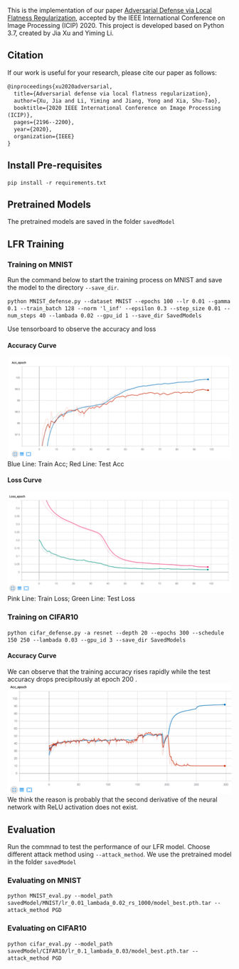 This is the implementation of our paper [Adversarial Defense via Local Flatness Regularization](https://ieeexplore.ieee.org/abstract/document/9191346), accepted by the IEEE International Conference on Image Processing (ICIP) 2020. This project is developed based on Python 3.7, created by Jia Xu and Yiming Li.

## Citation 
If our work is useful for your research, please cite our paper as follows:
```
@inproceedings{xu2020adversarial,
  title={Adversarial defense via local flatness regularization},
  author={Xu, Jia and Li, Yiming and Jiang, Yong and Xia, Shu-Tao},
  booktitle={2020 IEEE International Conference on Image Processing (ICIP)},
  pages={2196--2200},
  year={2020},
  organization={IEEE}
}
```

## Install Pre-requisites

```angular2html
pip install -r requirements.txt
```
## Pretrained Models
The pretrained models are saved in the folder
`savedModel`
## LFR Training
### Training on MNIST
Run the command below to start the training process on MNIST and save the model to the directory `--save_dir`.
```angular2html
python MNIST_defense.py --dataset MNIST --epochs 100 --lr 0.01 --gamma 0.1 --train_batch 128 --norm 'l_inf' --epsilon 0.3 --step_size 0.01 --num_steps 40 --lambada 0.02 --gpu_id 1 --save_dir SavedModels
```
Use tensorboard to observe the accuracy and loss
#### Accuracy Curve
![img.png](images/img.png)
Blue Line: Train Acc; 
Red Line: Test Acc
#### Loss Curve
![img_1.png](images/img_1.png)
Pink Line: Train Loss; 
Green Line: Test Loss
### Training on CIFAR10
```angular2html
python cifar_defense.py -a resnet --depth 20 --epochs 300 --schedule 150 250 --lambada 0.03 --gpu_id 3 --save_dir SavedModels
```
#### Accuracy Curve
We can observe that the training accuracy rises rapidly while the test accuracy drops precipitously at epoch 200 . 
![img_2.png](images/img_2.png)
We think the reason is probably that the second derivative of the neural network with ReLU activation does not exist.
## Evaluation
Run the commnad to test the performance of our LFR model. Choose different attack method using `--attack_method`.
We use the pretrained model in the folder `savedModel`
### Evaluating on MNIST
```angular2html
python MNIST_eval.py --model_path savedModel/MNIST/lr_0.01_lambada_0.02_rs_1000/model_best.pth.tar --attack_method PGD
```
### Evaluating on CIFAR10
```angular2html
python cifar_eval.py --model_path savedModel/CIFAR10/lr_0.1_lambada_0.03/model_best.pth.tar --attack_method PGD
```

